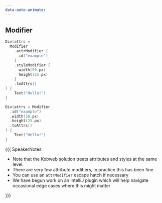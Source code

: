```yaml
---
data-auto-animate:
---
```


## Modifier

```kotlin 0 [code-escape-hatch]
Div(attrs = 
  Modifier
    .attrModifier {
      id("example")
    }
    .styleModifier {
      width(50.px)
      height(25.px)
    }
    .toAttrs()
) {
    Text("Hello!")
}
```

```kotlin 0|2-4 [code-final]
Div(attrs = Modifier
  .id("example")
  .width(50.px)
  .height(25.px)
  .toAttrs()
) {
    Text("Hello!")
}
```

{{{ SpeakerNotes

* Note that the Kobweb solution treats attributes and styles at the same level.
* There are very few attribute modifiers, in practice this has been fine
* You can use an `attrModifier` escape hatch if necessary
* We have begun work on an IntelliJ plugin which will help navigate occasional edge cases where this might matter

}}}
